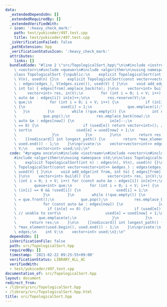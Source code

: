 ```yaml
---
data:
  _extendedDependsOn: []
  _extendedRequiredBy: []
  _extendedVerifiedWith:
  - icon: ':heavy_check_mark:'
    path: test/yukicoder/497.test.cpp
    title: test/yukicoder/497.test.cpp
  _isVerificationFailed: false
  _pathExtension: hpp
  _verificationStatusIcon: ':heavy_check_mark:'
  attributes:
    links: []
  bundledCode: "#line 2 \"src/TopologicalSort.hpp\"\n\n#include <iostream>\n#include\
    \ <vector>\n#include <queue>\n#include <algorithm>\n\nusing namespace std;\n\n\
    class TopologicalSort {\npublic:\n    explicit TopologicalSort(int n) : edges(n),\
    \ V(n), used(n) {}\n    explicit TopologicalSort(const vector<vector<int>> &edges_)\
    \ : edges(edges_), V(edges.size()), used(V) { }\n\n    void add_edge(int from,\
    \ int to) { edges[from].emplace_back(to); }\n\n    vector<int> build() {\n   \
    \     vector<int> res, in(V);\n        for (int i = 0; i < V; i++) for (const\
    \ auto &e : edges[i]) in[e]++;\n\n        res.reserve(V);\n        queue<int>\
    \ que;\n        for (int i = 0; i < V; i++) {\n            if (in[i] == 0 && !used[i])\
    \ {\n                used[i] = 1;\n                que.emplace(i);\n         \
    \   }\n        }\n        while (!que.empty()) {\n            int now = que.front();\n\
    \            que.pop();\n            res.emplace_back(now);\n            for (const\
    \ auto &e : edges[now]) {\n                in[e]--;\n                if (in[e]\
    \ == 0) {\n                    if (used[e]) return vector<int>(); // unable to\
    \ sort\n                    used[e] = used[now] + 1;\n                    que.emplace(e);\n\
    \                }\n            }\n        }\n\n        return res;\n    }\n\n\
    \    [[nodiscard]] int longest_path() {\n        return *max_element(used.begin(),\
    \ used.end()) - 1;\n    }\n\nprivate:\n    vector<vector<int>> edges;\n    int\
    \ V;\n    vector<int> used;\n};\n"
  code: "#pragma once\n\n#include <iostream>\n#include <vector>\n#include <queue>\n\
    #include <algorithm>\n\nusing namespace std;\n\nclass TopologicalSort {\npublic:\n\
    \    explicit TopologicalSort(int n) : edges(n), V(n), used(n) {}\n    explicit\
    \ TopologicalSort(const vector<vector<int>> &edges_) : edges(edges_), V(edges.size()),\
    \ used(V) { }\n\n    void add_edge(int from, int to) { edges[from].emplace_back(to);\
    \ }\n\n    vector<int> build() {\n        vector<int> res, in(V);\n        for\
    \ (int i = 0; i < V; i++) for (const auto &e : edges[i]) in[e]++;\n\n        res.reserve(V);\n\
    \        queue<int> que;\n        for (int i = 0; i < V; i++) {\n            if\
    \ (in[i] == 0 && !used[i]) {\n                used[i] = 1;\n                que.emplace(i);\n\
    \            }\n        }\n        while (!que.empty()) {\n            int now\
    \ = que.front();\n            que.pop();\n            res.emplace_back(now);\n\
    \            for (const auto &e : edges[now]) {\n                in[e]--;\n  \
    \              if (in[e] == 0) {\n                    if (used[e]) return vector<int>();\
    \ // unable to sort\n                    used[e] = used[now] + 1;\n          \
    \          que.emplace(e);\n                }\n            }\n        }\n\n  \
    \      return res;\n    }\n\n    [[nodiscard]] int longest_path() {\n        return\
    \ *max_element(used.begin(), used.end()) - 1;\n    }\n\nprivate:\n    vector<vector<int>>\
    \ edges;\n    int V;\n    vector<int> used;\n};\n"
  dependsOn: []
  isVerificationFile: false
  path: src/TopologicalSort.hpp
  requiredBy: []
  timestamp: '2021-02-22 09:25:55+09:00'
  verificationStatus: LIBRARY_ALL_AC
  verifiedWith:
  - test/yukicoder/497.test.cpp
documentation_of: src/TopologicalSort.hpp
layout: document
redirect_from:
- /library/src/TopologicalSort.hpp
- /library/src/TopologicalSort.hpp.html
title: src/TopologicalSort.hpp
---
```

